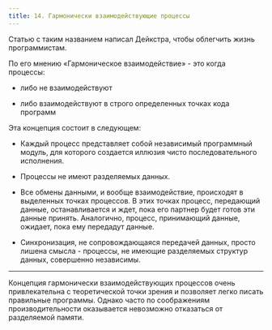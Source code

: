 ```yaml
---
title: 14. Гармонически взаимодействующие процессы
---
```


Статью с таким названием написал Дейкстра, чтобы облегчить жизнь программистам. 

По его мнению «Гармоническое взаимодействие» - это когда процессы:

- либо не взаимодействуют

- либо взаимодействуют в строго определенных точках кода программ

Эта концепция состоит в следующем: 

* Каждый процесс представляет собой независимый программный модуль, для которого создается иллюзия чисто последовательного исполнения.

* Процессы не имеют разделяемых данных.

* Все обмены данными, и вообще взаимодействие, происходят в выделенных точках процессов. В этих точках процесс, передающий данные, останавливается и ждет, пока его партнер будет готов эти данные принять. Аналогично, процесс, принимающий данные, ожидает, пока ему передадут данные. 

* Синхронизация, не сопровождающаяся передачей данных, просто лишена смысла - процессы, не имеющие разделяемых структур данных, совершенно независимы.

---

Концепция гармонически взаимодействующих процессов очень привлекательна с теоретической точки зрения и позволяет легко писать правильные программы. Однако часто по соображениям производительности оказывается невозможно отказаться от разделяемой памяти.